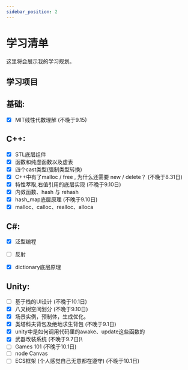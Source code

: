 ```yaml
---
sidebar_position: 2
---
```


# 学习清单
这里将会展示我的学习规划。
## 学习项目

## 基础:
- [x] MIT线性代数理解 (不晚于9.15)

## C++:
- [x]  STL底层组件
- [x]  函数和纯虚函数以及虚表
- [x]  四个cast类型(强制类型转换)
- [x]  C++中有了malloc / free , 为什么还需要 new / delete？ (不晚于8.31日)
- [x] 特性萃取,右值引用的底层实现 (不晚于9.10日)
- [x] 内敛函数、hash 与 rehash
- [x] hash_map底层原理 (不晚于9.10日)
- [x] malloc、calloc、realloc、alloca

## C#:
- [x] 泛型编程
- [ ] 反射
- [x] dictionary底层原理


## Unity:
- [ ] 基于栈的UI设计 (不晚于10.1日)
- [x] 八叉树空间划分 (不晚于9.10日)
- [x] 场景实例，预制体，生成优化。
- [x] 类塔科夫背包及绝地求生背包 (不晚于9.1日)
- [x] unity中是如何调用代码里的awake、update这些函数的
- [x] 武器改装系统 (不晚于9.7日)\
- [ ] Games 101 (不晚于10.1日)
- [ ] node Canvas
- [ ] ECS框架 (个人感觉自己无意都在遵守) (不晚于10.1日)
